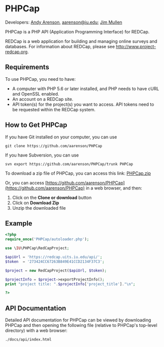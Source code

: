 PHPCap
==========================================================================

Developers: [Andy Arenson](https://github.com/aarenson), aarenson@iu.edu; [Jim Mullen](https://github.com/mullen2)

PHPCap is a PHP API (Application Programming Interface) for REDCap.

REDCap is a web application for building and managing online surveys and databases. For information about REDCap, please see http://www.project-redcap.org.


Requirements
--------------------------
To use PHPCap, you need to have:
* A computer with PHP 5.6 or later installed, and PHP needs to have cURL and OpenSSL enabled.
* An account on a REDCap site.
* API token(s) for the project(s) you want to access. API tokens need to be requested within the REDCap system.

How to Get PHPCap
--------------------------
If you have Git installed on your computer, you can use

    git clone https://github.com/aarenson/PHPCap

If you have Subversion, you can use

    svn export https://github.com/aarenson/PHPCap/trunk PHPCap

To download a zip file of PHPCap, you can access this link: <a href="https://github.com/aarenson/PHPCap/archive/master.zip" download="PHPCap.zip">PHPCap.zip</a>

Or, you can access [https://github.com/aarenson/PHPCap](https://github.com/aarenson/PHPCap) in a web browser, and then:    
1. Click on the __Clone or download__ button
2. Click on __Download Zip__
3. Unzip the downloaded file  

Example
--------------------------

```php
<?php
require_once('PHPCap/autoloader.php');

use \IU\PHPCap\RedCapProject;

$apiUrl = 'https://redcap.uits.iu.edu/api/';
$token  = '273424CC67263B849E41CCD2134F37C3';

$project = new RedCapProject($apiUrl, $token);

$projectInfo = $project->exportProjectInfo();
print "project title: ".$projectInfo['project_title']."\n";

?>
```


API Documentation
----------------------------
Detailed API documentation for PHPCap can be viewed by downloading PHPCap and then
opening the following file (relative to PHPCap's top-level directory) with a web browser:

    ./docs/api/index.html
